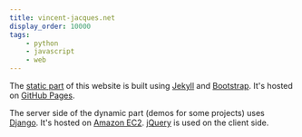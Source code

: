 ```yaml
---
title: vincent-jacques.net
display_order: 10000
tags:
    - python
    - javascript
    - web
---
```

The [static part](http://github.com/jacquev6/vincent-jacques.net) of this website is built using [Jekyll](https://jekyllrb.com/) and [Bootstrap](https://getbootstrap.com/).
It's hosted on [GitHub Pages](https://pages.github.com/).

The server side of the dynamic part (demos for some projects) uses [Django](https://www.djangoproject.com/).
It's hosted on [Amazon EC2](https://aws.amazon.com/ec2/).
[jQuery](http://jquery.com/) is used on the client side.
